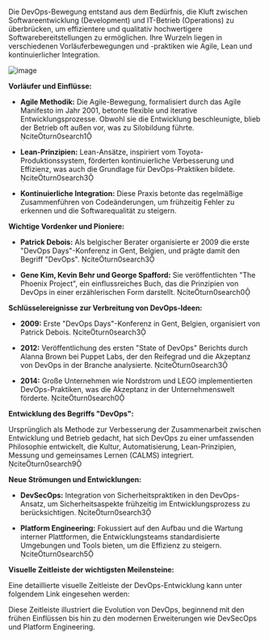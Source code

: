 Die DevOps-Bewegung entstand aus dem Bedürfnis, die Kluft zwischen Softwareentwicklung (Development) und IT-Betrieb (Operations) zu überbrücken, um effizientere und qualitativ hochwertigere Softwarebereitstellungen zu ermöglichen.
Ihre Wurzeln liegen in verschiedenen Vorläuferbewegungen und -praktiken wie Agile, Lean und kontinuierlicher Integration.

![image](https://github.com/user-attachments/assets/1158efa9-9937-424f-ba2d-a8a35108eabf)

**Vorläufer und Einflüsse:**

- **Agile Methodik:** Die Agile-Bewegung, formalisiert durch das Agile Manifesto im Jahr 2001, betonte flexible und iterative Entwicklungsprozesse. Obwohl sie die Entwicklung beschleunigte, blieb der Betrieb oft außen vor, was zu Silobildung führte. citeturn0search1

- **Lean-Prinzipien:** Lean-Ansätze, inspiriert vom Toyota-Produktionssystem, förderten kontinuierliche Verbesserung und Effizienz, was auch die Grundlage für DevOps-Praktiken bildete. citeturn0search3

- **Kontinuierliche Integration:** Diese Praxis betonte das regelmäßige Zusammenführen von Codeänderungen, um frühzeitig Fehler zu erkennen und die Softwarequalität zu steigern.

**Wichtige Vordenker und Pioniere:**

- **Patrick Debois:** Als belgischer Berater organisierte er 2009 die erste "DevOps Days"-Konferenz in Gent, Belgien, und prägte damit den Begriff "DevOps". citeturn0search3

- **Gene Kim, Kevin Behr und George Spafford:** Sie veröffentlichten "The Phoenix Project", ein einflussreiches Buch, das die Prinzipien von DevOps in einer erzählerischen Form darstellt. citeturn0search0

**Schlüsselereignisse zur Verbreitung von DevOps-Ideen:**

- **2009:** Erste "DevOps Days"-Konferenz in Gent, Belgien, organisiert von Patrick Debois. citeturn0search3

- **2012:** Veröffentlichung des ersten "State of DevOps" Berichts durch Alanna Brown bei Puppet Labs, der den Reifegrad und die Akzeptanz von DevOps in der Branche analysierte. citeturn0search3

- **2014:** Große Unternehmen wie Nordstrom und LEGO implementierten DevOps-Praktiken, was die Akzeptanz in der Unternehmenswelt förderte. citeturn0search0

**Entwicklung des Begriffs "DevOps":**

Ursprünglich als Methode zur Verbesserung der Zusammenarbeit zwischen Entwicklung und Betrieb gedacht, hat sich DevOps zu einer umfassenden Philosophie entwickelt, die Kultur, Automatisierung, Lean-Prinzipien, Messung und gemeinsames Lernen (CALMS) integriert. citeturn0search9

**Neue Strömungen und Entwicklungen:**

- **DevSecOps:** Integration von Sicherheitspraktiken in den DevOps-Ansatz, um Sicherheitsaspekte frühzeitig im Entwicklungsprozess zu berücksichtigen. citeturn0search3

- **Platform Engineering:** Fokussiert auf den Aufbau und die Wartung interner Plattformen, die Entwicklungsteams standardisierte Umgebungen und Tools bieten, um die Effizienz zu steigern. citeturn0search5

**Visuelle Zeitleiste der wichtigsten Meilensteine:**

Eine detaillierte visuelle Zeitleiste der DevOps-Entwicklung kann unter folgendem Link eingesehen werden:

Diese Zeitleiste illustriert die Evolution von DevOps, beginnend mit den frühen Einflüssen bis hin zu den modernen Erweiterungen wie DevSecOps und Platform Engineering. 
